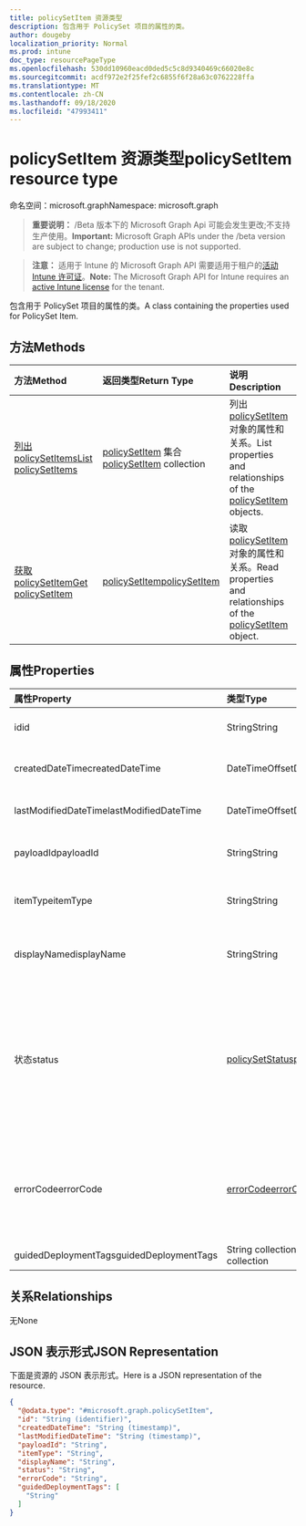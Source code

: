 ```yaml
---
title: policySetItem 资源类型
description: 包含用于 PolicySet 项目的属性的类。
author: dougeby
localization_priority: Normal
ms.prod: intune
doc_type: resourcePageType
ms.openlocfilehash: 530dd10960eacd0ded5c5c8d9340469c66020e8c
ms.sourcegitcommit: acdf972e2f25fef2c6855f6f28a63c0762228ffa
ms.translationtype: MT
ms.contentlocale: zh-CN
ms.lasthandoff: 09/18/2020
ms.locfileid: "47993411"
---
```

# <a name="policysetitem-resource-type"></a><span data-ttu-id="eb279-103">policySetItem 资源类型</span><span class="sxs-lookup"><span data-stu-id="eb279-103">policySetItem resource type</span></span>

<span data-ttu-id="eb279-104">命名空间：microsoft.graph</span><span class="sxs-lookup"><span data-stu-id="eb279-104">Namespace: microsoft.graph</span></span>

> <span data-ttu-id="eb279-105">**重要说明：** /Beta 版本下的 Microsoft Graph Api 可能会发生更改;不支持生产使用。</span><span class="sxs-lookup"><span data-stu-id="eb279-105">**Important:** Microsoft Graph APIs under the /beta version are subject to change; production use is not supported.</span></span>

> <span data-ttu-id="eb279-106">**注意：** 适用于 Intune 的 Microsoft Graph API 需要适用于租户的[活动 Intune 许可证](https://go.microsoft.com/fwlink/?linkid=839381)。</span><span class="sxs-lookup"><span data-stu-id="eb279-106">**Note:** The Microsoft Graph API for Intune requires an [active Intune license](https://go.microsoft.com/fwlink/?linkid=839381) for the tenant.</span></span>

<span data-ttu-id="eb279-107">包含用于 PolicySet 项目的属性的类。</span><span class="sxs-lookup"><span data-stu-id="eb279-107">A class containing the properties used for PolicySet Item.</span></span>

## <a name="methods"></a><span data-ttu-id="eb279-108">方法</span><span class="sxs-lookup"><span data-stu-id="eb279-108">Methods</span></span>
|<span data-ttu-id="eb279-109">方法</span><span class="sxs-lookup"><span data-stu-id="eb279-109">Method</span></span>|<span data-ttu-id="eb279-110">返回类型</span><span class="sxs-lookup"><span data-stu-id="eb279-110">Return Type</span></span>|<span data-ttu-id="eb279-111">说明</span><span class="sxs-lookup"><span data-stu-id="eb279-111">Description</span></span>|
|:---|:---|:---|
|[<span data-ttu-id="eb279-112">列出 policySetItems</span><span class="sxs-lookup"><span data-stu-id="eb279-112">List policySetItems</span></span>](../api/intune-policyset-policysetitem-list.md)|<span data-ttu-id="eb279-113">[policySetItem](../resources/intune-policyset-policysetitem.md) 集合</span><span class="sxs-lookup"><span data-stu-id="eb279-113">[policySetItem](../resources/intune-policyset-policysetitem.md) collection</span></span>|<span data-ttu-id="eb279-114">列出 [policySetItem](../resources/intune-policyset-policysetitem.md) 对象的属性和关系。</span><span class="sxs-lookup"><span data-stu-id="eb279-114">List properties and relationships of the [policySetItem](../resources/intune-policyset-policysetitem.md) objects.</span></span>|
|[<span data-ttu-id="eb279-115">获取 policySetItem</span><span class="sxs-lookup"><span data-stu-id="eb279-115">Get policySetItem</span></span>](../api/intune-policyset-policysetitem-get.md)|[<span data-ttu-id="eb279-116">policySetItem</span><span class="sxs-lookup"><span data-stu-id="eb279-116">policySetItem</span></span>](../resources/intune-policyset-policysetitem.md)|<span data-ttu-id="eb279-117">读取 [policySetItem](../resources/intune-policyset-policysetitem.md) 对象的属性和关系。</span><span class="sxs-lookup"><span data-stu-id="eb279-117">Read properties and relationships of the [policySetItem](../resources/intune-policyset-policysetitem.md) object.</span></span>|

## <a name="properties"></a><span data-ttu-id="eb279-118">属性</span><span class="sxs-lookup"><span data-stu-id="eb279-118">Properties</span></span>
|<span data-ttu-id="eb279-119">属性</span><span class="sxs-lookup"><span data-stu-id="eb279-119">Property</span></span>|<span data-ttu-id="eb279-120">类型</span><span class="sxs-lookup"><span data-stu-id="eb279-120">Type</span></span>|<span data-ttu-id="eb279-121">说明</span><span class="sxs-lookup"><span data-stu-id="eb279-121">Description</span></span>|
|:---|:---|:---|
|<span data-ttu-id="eb279-122">id</span><span class="sxs-lookup"><span data-stu-id="eb279-122">id</span></span>|<span data-ttu-id="eb279-123">String</span><span class="sxs-lookup"><span data-stu-id="eb279-123">String</span></span>|<span data-ttu-id="eb279-124">MobileAppPolicySetItem 的键。</span><span class="sxs-lookup"><span data-stu-id="eb279-124">Key of the MobileAppPolicySetItem.</span></span>|
|<span data-ttu-id="eb279-125">createdDateTime</span><span class="sxs-lookup"><span data-stu-id="eb279-125">createdDateTime</span></span>|<span data-ttu-id="eb279-126">DateTimeOffset</span><span class="sxs-lookup"><span data-stu-id="eb279-126">DateTimeOffset</span></span>|<span data-ttu-id="eb279-127">PolicySetItem 的创建时间。</span><span class="sxs-lookup"><span data-stu-id="eb279-127">Creation time of the PolicySetItem.</span></span>|
|<span data-ttu-id="eb279-128">lastModifiedDateTime</span><span class="sxs-lookup"><span data-stu-id="eb279-128">lastModifiedDateTime</span></span>|<span data-ttu-id="eb279-129">DateTimeOffset</span><span class="sxs-lookup"><span data-stu-id="eb279-129">DateTimeOffset</span></span>|<span data-ttu-id="eb279-130">PolicySetItem 的上次修改时间。</span><span class="sxs-lookup"><span data-stu-id="eb279-130">Last modified time of the PolicySetItem.</span></span>|
|<span data-ttu-id="eb279-131">payloadId</span><span class="sxs-lookup"><span data-stu-id="eb279-131">payloadId</span></span>|<span data-ttu-id="eb279-132">String</span><span class="sxs-lookup"><span data-stu-id="eb279-132">String</span></span>|<span data-ttu-id="eb279-133">PolicySetItem 的 PayloadId。</span><span class="sxs-lookup"><span data-stu-id="eb279-133">PayloadId of the PolicySetItem.</span></span>|
|<span data-ttu-id="eb279-134">itemType</span><span class="sxs-lookup"><span data-stu-id="eb279-134">itemType</span></span>|<span data-ttu-id="eb279-135">String</span><span class="sxs-lookup"><span data-stu-id="eb279-135">String</span></span>|<span data-ttu-id="eb279-136">PolicySetItem 的 policySetType。</span><span class="sxs-lookup"><span data-stu-id="eb279-136">policySetType of the PolicySetItem.</span></span>|
|<span data-ttu-id="eb279-137">displayName</span><span class="sxs-lookup"><span data-stu-id="eb279-137">displayName</span></span>|<span data-ttu-id="eb279-138">String</span><span class="sxs-lookup"><span data-stu-id="eb279-138">String</span></span>|<span data-ttu-id="eb279-139">PolicySetItem 的 DisplayName。</span><span class="sxs-lookup"><span data-stu-id="eb279-139">DisplayName of the PolicySetItem.</span></span>|
|<span data-ttu-id="eb279-140">状态</span><span class="sxs-lookup"><span data-stu-id="eb279-140">status</span></span>|[<span data-ttu-id="eb279-141">policySetStatus</span><span class="sxs-lookup"><span data-stu-id="eb279-141">policySetStatus</span></span>](../resources/intune-policyset-policysetstatus.md)|<span data-ttu-id="eb279-142">PolicySetItem 的状态。</span><span class="sxs-lookup"><span data-stu-id="eb279-142">Status of the PolicySetItem.</span></span> <span data-ttu-id="eb279-143">可取值为：`unknown`、`validating`、`partialSuccess`、`success`、`error`、`notAssigned`。</span><span class="sxs-lookup"><span data-stu-id="eb279-143">Possible values are: `unknown`, `validating`, `partialSuccess`, `success`, `error`, `notAssigned`.</span></span>|
|<span data-ttu-id="eb279-144">errorCode</span><span class="sxs-lookup"><span data-stu-id="eb279-144">errorCode</span></span>|[<span data-ttu-id="eb279-145">errorCode</span><span class="sxs-lookup"><span data-stu-id="eb279-145">errorCode</span></span>](../resources/intune-policyset-errorcode.md)|<span data-ttu-id="eb279-146">错误代码（如果发生）。</span><span class="sxs-lookup"><span data-stu-id="eb279-146">Error code if any occured.</span></span> <span data-ttu-id="eb279-147">可取值为：`noError`、`unauthorized`、`notFound`、`deleted`。</span><span class="sxs-lookup"><span data-stu-id="eb279-147">Possible values are: `noError`, `unauthorized`, `notFound`, `deleted`.</span></span>|
|<span data-ttu-id="eb279-148">guidedDeploymentTags</span><span class="sxs-lookup"><span data-stu-id="eb279-148">guidedDeploymentTags</span></span>|<span data-ttu-id="eb279-149">String collection</span><span class="sxs-lookup"><span data-stu-id="eb279-149">String collection</span></span>|<span data-ttu-id="eb279-150">引导部署的标记</span><span class="sxs-lookup"><span data-stu-id="eb279-150">Tags of the guided deployment</span></span>|

## <a name="relationships"></a><span data-ttu-id="eb279-151">关系</span><span class="sxs-lookup"><span data-stu-id="eb279-151">Relationships</span></span>
<span data-ttu-id="eb279-152">无</span><span class="sxs-lookup"><span data-stu-id="eb279-152">None</span></span>

## <a name="json-representation"></a><span data-ttu-id="eb279-153">JSON 表示形式</span><span class="sxs-lookup"><span data-stu-id="eb279-153">JSON Representation</span></span>
<span data-ttu-id="eb279-154">下面是资源的 JSON 表示形式。</span><span class="sxs-lookup"><span data-stu-id="eb279-154">Here is a JSON representation of the resource.</span></span>
<!-- {
  "blockType": "resource",
  "keyProperty": "id",
  "@odata.type": "microsoft.graph.policySetItem"
}
-->
``` json
{
  "@odata.type": "#microsoft.graph.policySetItem",
  "id": "String (identifier)",
  "createdDateTime": "String (timestamp)",
  "lastModifiedDateTime": "String (timestamp)",
  "payloadId": "String",
  "itemType": "String",
  "displayName": "String",
  "status": "String",
  "errorCode": "String",
  "guidedDeploymentTags": [
    "String"
  ]
}
```







